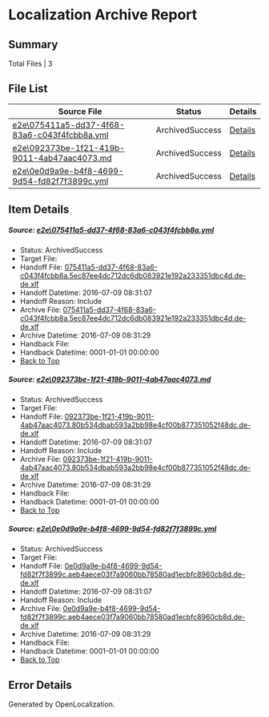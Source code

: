# <a name='report-top'></a> Localization Archive Report

## Summary
 Total Files | 3

## File List
 Source File | Status | Details 
 ----------- | ------ | ------- 
 [e2e\075411a5-dd37-4f68-83a6-c043f4fcbb8a.yml](https://github.com/OpenLocalizationTestOrg/oltest/blob/203aa84d6ec5848a91cd9a950668361b99d9fe28/e2e/075411a5-dd37-4f68-83a6-c043f4fcbb8a.yml) | ArchivedSuccess | [Details](#12e6c8f6509ba406d67a759e25f021ff140bfd761)
 [e2e\092373be-1f21-419b-9011-4ab47aac4073.md](https://github.com/OpenLocalizationTestOrg/oltest/blob/203aa84d6ec5848a91cd9a950668361b99d9fe28/e2e/092373be-1f21-419b-9011-4ab47aac4073.md) | ArchivedSuccess | [Details](#4a5378a8be89b4bf144977bdbe277a6370df390f2)
 [e2e\0e0d9a9e-b4f8-4699-9d54-fd82f7f3899c.yml](https://github.com/OpenLocalizationTestOrg/oltest/blob/203aa84d6ec5848a91cd9a950668361b99d9fe28/e2e/0e0d9a9e-b4f8-4699-9d54-fd82f7f3899c.yml) | ArchivedSuccess | [Details](#2ef1b7c39caec11bbaf4ba651e22e144363ea0523)

## Item Details
##### <a name='12e6c8f6509ba406d67a759e25f021ff140bfd761'></a> Source: [e2e\075411a5-dd37-4f68-83a6-c043f4fcbb8a.yml](https://github.com/OpenLocalizationTestOrg/oltest/blob/203aa84d6ec5848a91cd9a950668361b99d9fe28/e2e/075411a5-dd37-4f68-83a6-c043f4fcbb8a.yml)
* Status: ArchivedSuccess
* Target File: 
* Handoff File: [075411a5-dd37-4f68-83a6-c043f4fcbb8a.5ec87ee4dc712dc6db083921e192a233351dbc4d.de-de.xlf](https://github.com/OpenLocalizationTestOrg/olhandoff-e2e/blob/9f481621e1d6c7108d16adaaac29278dfa6864c5/ol-handoff/OpenLocalizationTestOrg/oltest-dede-fly/ci/ht/075411a5-dd37-4f68-83a6-c043f4fcbb8a.5ec87ee4dc712dc6db083921e192a233351dbc4d.de-de.xlf)
* Handoff Datetime: 2016-07-09 08:31:07
* Handoff Reason: Include
* Archive File: [075411a5-dd37-4f68-83a6-c043f4fcbb8a.5ec87ee4dc712dc6db083921e192a233351dbc4d.de-de.xlf](https://github.com/OpenLocalizationTestOrg/olhandoff-e2e/blob/080e0ebf30114b622f6efdd0bcf13c6ec14af094/ol-archive/OpenLocalizationTestOrg/oltest-dede-fly/ci/ht/075411a5-dd37-4f68-83a6-c043f4fcbb8a.5ec87ee4dc712dc6db083921e192a233351dbc4d.de-de.xlf)
* Archive Datetime: 2016-07-09 08:31:29
* Handback File: 
* Handback Datetime: 0001-01-01 00:00:00
* [Back to Top](#report-top)

##### <a name='4a5378a8be89b4bf144977bdbe277a6370df390f2'></a> Source: [e2e\092373be-1f21-419b-9011-4ab47aac4073.md](https://github.com/OpenLocalizationTestOrg/oltest/blob/203aa84d6ec5848a91cd9a950668361b99d9fe28/e2e/092373be-1f21-419b-9011-4ab47aac4073.md)
* Status: ArchivedSuccess
* Target File: 
* Handoff File: [092373be-1f21-419b-9011-4ab47aac4073.80b534dbab593a2bb98e4cf00b877351052f48dc.de-de.xlf](https://github.com/OpenLocalizationTestOrg/olhandoff-e2e/blob/9f481621e1d6c7108d16adaaac29278dfa6864c5/ol-handoff/OpenLocalizationTestOrg/oltest-dede-fly/ci/ht/092373be-1f21-419b-9011-4ab47aac4073.80b534dbab593a2bb98e4cf00b877351052f48dc.de-de.xlf)
* Handoff Datetime: 2016-07-09 08:31:07
* Handoff Reason: Include
* Archive File: [092373be-1f21-419b-9011-4ab47aac4073.80b534dbab593a2bb98e4cf00b877351052f48dc.de-de.xlf](https://github.com/OpenLocalizationTestOrg/olhandoff-e2e/blob/080e0ebf30114b622f6efdd0bcf13c6ec14af094/ol-archive/OpenLocalizationTestOrg/oltest-dede-fly/ci/ht/092373be-1f21-419b-9011-4ab47aac4073.80b534dbab593a2bb98e4cf00b877351052f48dc.de-de.xlf)
* Archive Datetime: 2016-07-09 08:31:29
* Handback File: 
* Handback Datetime: 0001-01-01 00:00:00
* [Back to Top](#report-top)

##### <a name='2ef1b7c39caec11bbaf4ba651e22e144363ea0523'></a> Source: [e2e\0e0d9a9e-b4f8-4699-9d54-fd82f7f3899c.yml](https://github.com/OpenLocalizationTestOrg/oltest/blob/203aa84d6ec5848a91cd9a950668361b99d9fe28/e2e/0e0d9a9e-b4f8-4699-9d54-fd82f7f3899c.yml)
* Status: ArchivedSuccess
* Target File: 
* Handoff File: [0e0d9a9e-b4f8-4699-9d54-fd82f7f3899c.aeb4aece03f7a9060bb78580ad1ecbfc8960cb8d.de-de.xlf](https://github.com/OpenLocalizationTestOrg/olhandoff-e2e/blob/9f481621e1d6c7108d16adaaac29278dfa6864c5/ol-handoff/OpenLocalizationTestOrg/oltest-dede-fly/ci/ht/0e0d9a9e-b4f8-4699-9d54-fd82f7f3899c.aeb4aece03f7a9060bb78580ad1ecbfc8960cb8d.de-de.xlf)
* Handoff Datetime: 2016-07-09 08:31:07
* Handoff Reason: Include
* Archive File: [0e0d9a9e-b4f8-4699-9d54-fd82f7f3899c.aeb4aece03f7a9060bb78580ad1ecbfc8960cb8d.de-de.xlf](https://github.com/OpenLocalizationTestOrg/olhandoff-e2e/blob/080e0ebf30114b622f6efdd0bcf13c6ec14af094/ol-archive/OpenLocalizationTestOrg/oltest-dede-fly/ci/ht/0e0d9a9e-b4f8-4699-9d54-fd82f7f3899c.aeb4aece03f7a9060bb78580ad1ecbfc8960cb8d.de-de.xlf)
* Archive Datetime: 2016-07-09 08:31:29
* Handback File: 
* Handback Datetime: 0001-01-01 00:00:00
* [Back to Top](#report-top)


## Error Details

Generated by OpenLocalization.
